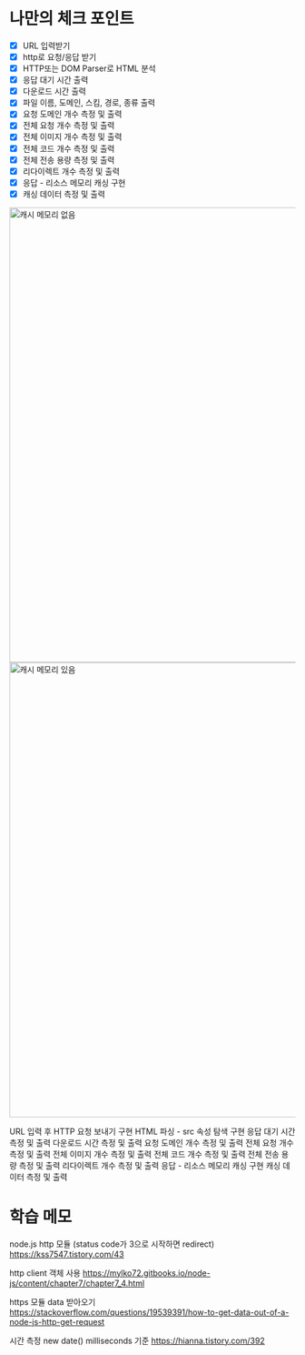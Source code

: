 # 나만의 체크 포인트

- [x] URL 입력받기
- [x] http로 요청/응답 받기
- [x] HTTP또는 DOM Parser로 HTML 분석
- [x] 응답 대기 시간 출력
- [x] 다운로드 시간 출력
- [x] 파일 이름, 도메인, 스킴, 경로, 종류 출력
- [x] 요청 도메인 개수 측정 및 출력
- [x] 전체 요청 개수 측정 및 출력
- [x] 전체 이미지 개수 측정 및 출력
- [x] 전체 코드 개수 측정 및 출력
- [x] 전체 전송 용량 측정 및 출력
- [x] 리다이렉트 개수 측정 및 출력
- [x] 응답 - 리소스 메모리 캐싱 구현
- [x] 캐싱 데이터 측정 및 출력

<img width="800" alt="캐시 메모리 없음" src="https://user-images.githubusercontent.com/43336212/182889509-519aefe9-2436-4d61-a1b6-6903093cb7ce.png">

<img width="800" alt="캐시 메모리 있음" src="https://user-images.githubusercontent.com/43336212/182889031-eadc7e1c-1ab5-4ad0-b51d-700ddb2d56ba.png">


URL 입력 후 HTTP 요청 보내기 구현
HTML 파싱 - src 속성 탐색 구현
응답 대기 시간 측정 및 출력
다운로드 시간 측정 및 출력
요청 도메인 개수 측정 및 출력
전체 요청 개수 측정 및 출력
전체 이미지 개수 측정 및 출력
전체 코드 개수 측정 및 출력
전체 전송 용량 측정 및 출력
리다이렉트 개수 측정 및 출력
응답 - 리소스 메모리 캐싱 구현
캐싱 데이터 측정 및 출력

# 학습 메모
node.js http 모듈 (status code가 3으로 시작하면 redirect) https://kss7547.tistory.com/43

http client 객체 사용 https://mylko72.gitbooks.io/node-js/content/chapter7/chapter7_4.html

https 모듈 data 받아오기 https://stackoverflow.com/questions/19539391/how-to-get-data-out-of-a-node-js-http-get-request

시간 측정 new date() milliseconds 기준 https://hianna.tistory.com/392
